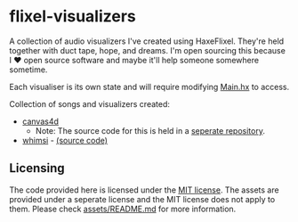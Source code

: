 # flixel-visualizers

A collection of audio visualizers I've created using HaxeFlixel. They're held together with duct tape, hope, and dreams. I'm open sourcing this because I ❤️ open source software and maybe it'll help someone somewhere sometime.

Each visualiser is its own state and will require modifying [Main.hx](source/Main.hx) to access.

Collection of songs and visualizers created:
- [canvas4d](https://www.youtube.com/watch?v=iqknD7Vse_Y)
    - Note: The source code for this is held in a [seperate repository](https://www.youtube.com/watch?v=iqknD7Vse_Y).
- [whimsi](#) - [(source code)](source/states/Whimsi.hx)

## Licensing
The code provided here is licensed under the [MIT license](./LICENSE). The assets are provided under a seperate license and the MIT license does not apply to them. Please check [assets/README.md](./assets/README.md) for more information.
